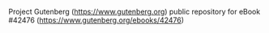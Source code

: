 Project Gutenberg (https://www.gutenberg.org) public repository for eBook #42476 (https://www.gutenberg.org/ebooks/42476)
